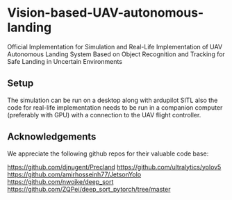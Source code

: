 # Vision-based-UAV-autonomous-landing
Official Implementation for Simulation and Real-Life Implementation of UAV Autonomous Landing System Based on Object Recognition and Tracking for Safe Landing in Uncertain Environments

## Setup
The simulation can be run on a desktop along with ardupilot SITL also 
the code for real-life implementation needs to be run in a companion computer
(preferably with GPU) with a connection to the UAV flight controller. 

## Acknowledgements
We appreciate the following github repos for their valuable code base:

https://github.com/djnugent/Precland
https://github.com/ultralytics/yolov5
https://github.com/amirhosseinh77/JetsonYolo
https://github.com/nwojke/deep_sort
https://github.com/ZQPei/deep_sort_pytorch/tree/master